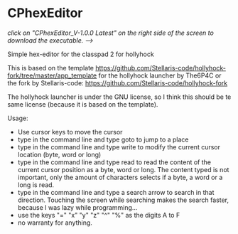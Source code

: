 # CPhexEditor
_click on "CPhexEditor_V-1.0.0 Latest" on the right side of the screen to download the executable. -->_

Simple hex-editor for the classpad 2 for hollyhock

This is based on the template https://github.com/Stellaris-code/hollyhock-fork/tree/master/app_template 
for the hollyhock launcher by The6P4C or the fork by Stellaris-code: 
https://github.com/Stellaris-code/hollyhock-fork

The hollyhock launcher is under the GNU license, so I think this should be te same license (because it is based on the template).


Usage: 
- Use cursor keys to move the cursor
- type in the command line and type goto to jump to a place
- type in the command line and type write to modify the current cursor location (byte, word or long)
- type in the command line and type read to read the content of the current cursor position as a byte, word or long. The content typed is not important, only the amount of characters selects if a byte, a word or a long is read.
- type in the command line and type a search arrow to search in that direction. Touching the screen while searching makes the search faster, because I was lazy while programming...
- use the keys "=" "x" "y" "z" "^" "%" as the digits A to F
- no warranty for anything. 
